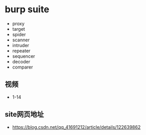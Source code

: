 # burp suite

- proxy
- target
- spider
- scanner
- intruder
- repeater
- sequencer
- decoder
- comparer

## 视频

- 1-14

## site网页地址

- https://blog.csdn.net/qq_41691212/article/details/122639862
